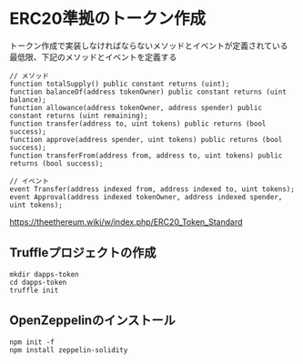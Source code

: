 # ERC20準拠のトークン作成

トークン作成で実装しなければならないメソッドとイベントが定義されている
最低限、下記のメソッドとイベントを定義する

```
// メソッド
function totalSupply() public constant returns (uint);
function balanceOf(address tokenOwner) public constant returns (uint balance);
function allowance(address tokenOwner, address spender) public constant returns (uint remaining);
function transfer(address to, uint tokens) public returns (bool success);
function approve(address spender, uint tokens) public returns (bool success);
function transferFrom(address from, address to, uint tokens) public returns (bool success);

// イベント
event Transfer(address indexed from, address indexed to, uint tokens);
event Approval(address indexed tokenOwner, address indexed spender, uint tokens);
```

https://theethereum.wiki/w/index.php/ERC20_Token_Standard

## Truffleプロジェクトの作成

```
mkdir dapps-token
cd dapps-token
truffle init
```

## OpenZeppelinのインストール

```
npm init -f
npm install zeppelin-solidity
```

